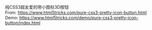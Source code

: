 纯CSS3超友爱的带小图标3D按钮  
From: https://www.html5tricks.com/pure-css3-pretty-icon-button.html  
Demo: https://www.html5tricks.com/demo/pure-css3-pretty-icon-button/index.html

